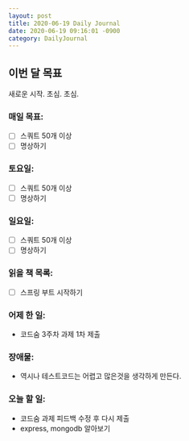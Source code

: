 ```yaml
---
layout: post
title: 2020-06-19 Daily Journal
date: 2020-06-19 09:16:01 -0900
category: DailyJournal
---
```


## 이번 달 목표
새로운 시작. 초심. 초심.

### 매일 목표:
- [ ] 스쿼트 50개 이상
- [ ] 명상하기

### 토요일:
- [ ] 스쿼트 50개 이상
- [ ] 명상하기

### 일요일:
- [ ] 스쿼트 50개 이상
- [ ] 명상하기

### 읽을 책 목록:
- [ ] 스프링 부트 시작하기

### 어제 한 일:
* 코드숨 3주차 과제 1차 제출

### 장애물:
* 역시나 테스트코드는 어렵고 많은것을 생각하게 만든다.

### 오늘 할 일:
* 코드숨 과제 피드백 수정 후 다시 제출
* express, mongodb 알아보기